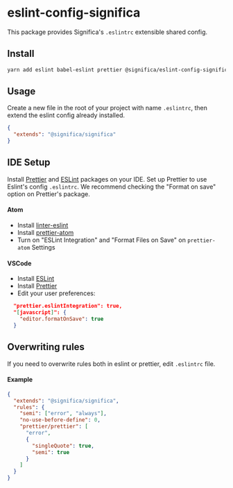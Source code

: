 # eslint-config-significa

This package provides Significa's `.eslintrc` extensible shared config.

## Install

```sh
yarn add eslint babel-eslint prettier @significa/eslint-config-significa --dev
```

## Usage

Create a new file in the root of your project with name `.eslintrc`, then extend the eslint config already installed.

```json
{
  "extends": "@significa/significa"
}
```

## IDE Setup

Install [Prettier](https://prettier.io/) and [ESLint](https://eslint.org) packages on your IDE. Set up Prettier to use Eslint's config `.eslintrc`. We recommend checking the "Format on save" option on Prettier's package.

#### Atom

* Install [linter-eslint](https://atom.io/packages/linter-eslint)
* Install [prettier-atom](https://atom.io/packages/prettier-atom)
* Turn on "ESLint Integration" and "Format Files on Save" on `prettier-atom` Settings

#### VSCode

* Install [ESLint](https://marketplace.visualstudio.com/items?itemName=dbaeumer.vscode-eslint)
* Install [Prettier](https://github.com/prettier/prettier-vscode)
* Edit your user preferences:

```json
  "prettier.eslintIntegration": true,
  "[javascript]": {
    "editor.formatOnSave": true
  }
```

## Overwriting rules

If you need to overwrite rules both in eslint or prettier, edit `.eslintrc` file.

#### Example

```json
{
  "extends": "@significa/significa",
  "rules": {
    "semi": ["error", "always"],
    "no-use-before-define": 0,
    "prettier/prettier": [
      "error",
      {
        "singleQuote": true,
        "semi": true
      }
    ]
  }
}
```

